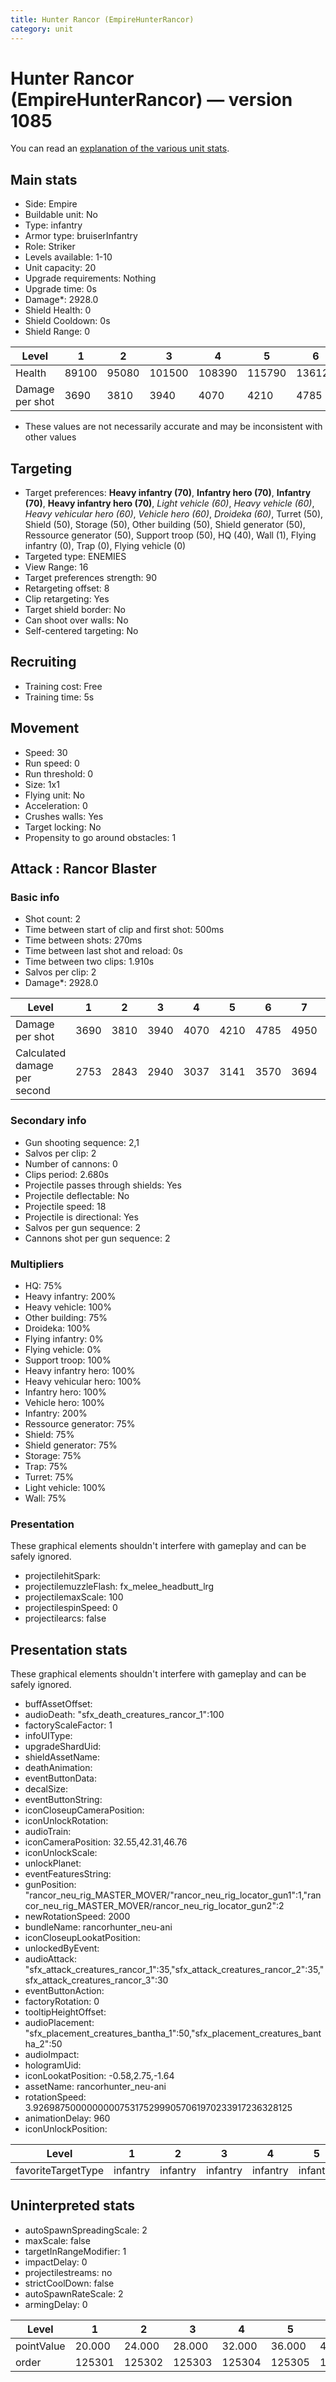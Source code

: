 ```yaml
---
title: Hunter Rancor (EmpireHunterRancor)
category: unit
---
```


# Hunter Rancor (EmpireHunterRancor) — version 1085

You can read an [explanation  of the various unit stats](unitexplained.md).

## Main stats

  * Side: Empire
  * Buildable unit: No
  * Type: infantry
  * Armor type: bruiserInfantry
  * Role: Striker
  * Levels available: 1-10
  * Unit capacity: 20
  * Upgrade requirements: Nothing
  * Upgrade time: 0s
  * Damage*: 2928.0
  * Shield Health: 0
  * Shield Cooldown: 0s
  * Shield Range: 0

|Level          |1    |2    |3     |4     |5     |6     |7     |8     |9     |10    |
|---------------|-----|-----|------|------|------|------|------|------|------|------|
|Health         |89100|95080|101500|108390|115790|136125|145530|169800|181680|190325|
|Damage per shot|3690 |3810 |3940  |4070  |4210  |4785  |4950  |5580  |5772  |6225  |

* These values are not necessarily accurate and may be inconsistent with other values

## Targeting

  * Target preferences: **Heavy infantry (70)**, **Infantry hero (70)**, **Infantry (70)**, **Heavy infantry hero (70)**, _Light vehicle (60)_, _Heavy vehicle (60)_, _Heavy vehicular hero (60)_, _Vehicle hero (60)_, _Droideka (60)_, Turret (50), Shield (50), Storage (50), Other building (50), Shield generator (50), Ressource generator (50), Support troop (50), HQ (40), Wall (1), Flying infantry (0), Trap (0), Flying vehicle (0)
  * Targeted type: ENEMIES
  * View Range: 16
  * Target preferences strength: 90
  * Retargeting offset: 8
  * Clip retargeting: Yes
  * Target shield border: No
  * Can shoot over walls: No
  * Self-centered targeting: No

## Recruiting

  * Training cost: Free
  * Training time: 5s

## Movement

  * Speed: 30
  * Run speed: 0
  * Run threshold: 0
  * Size: 1x1
  * Flying unit: No
  * Acceleration: 0
  * Crushes walls: Yes
  * Target locking: No
  * Propensity to go around obstacles: 1

## Attack : Rancor Blaster

### Basic info

  * Shot count: 2
  * Time between start of clip and first shot: 500ms
  * Time between shots: 270ms
  * Time between last shot and reload: 0s
  * Time between two clips: 1.910s
  * Salvos per clip: 2
  * Damage*: 2928.0

|Level                       |1   |2   |3   |4   |5   |6   |7   |8   |9   |10  |
|----------------------------|----|----|----|----|----|----|----|----|----|----|
|Damage per shot             |3690|3810|3940|4070|4210|4785|4950|5580|5772|6225|
|Calculated damage per second|2753|2843|2940|3037|3141|3570|3694|4164|4307|4645|

### Secondary info

  * Gun shooting sequence: 2,1
  * Salvos per clip: 2
  * Number of cannons: 0
  * Clips period: 2.680s
  * Projectile passes through shields: Yes
  * Projectile deflectable: No
  * Projectile speed: 18
  * Projectile is directional: Yes
  * Salvos per gun sequence: 2
  * Cannons shot per gun sequence: 2

### Multipliers

  * HQ: 75%
  * Heavy infantry: 200%
  * Heavy vehicle: 100%
  * Other building: 75%
  * Droideka: 100%
  * Flying infantry: 0%
  * Flying vehicle: 0%
  * Support troop: 100%
  * Heavy infantry hero: 100%
  * Heavy vehicular hero: 100%
  * Infantry hero: 100%
  * Vehicle hero: 100%
  * Infantry: 200%
  * Ressource generator: 75%
  * Shield: 75%
  * Shield generator: 75%
  * Storage: 75%
  * Trap: 75%
  * Turret: 75%
  * Light vehicle: 100%
  * Wall: 75%

### Presentation

These graphical elements shouldn't interfere with gameplay and can be safely ignored.

  * projectilehitSpark: 
  * projectilemuzzleFlash: fx_melee_headbutt_lrg
  * projectilemaxScale: 100
  * projectilespinSpeed: 0
  * projectilearcs: false

## Presentation stats

These graphical elements shouldn't interfere with gameplay and can be safely ignored.

  * buffAssetOffset: 
  * audioDeath: "sfx_death_creatures_rancor_1":100
  * factoryScaleFactor: 1
  * infoUIType: 
  * upgradeShardUid: 
  * shieldAssetName: 
  * deathAnimation: 
  * eventButtonData: 
  * decalSize: 
  * eventButtonString: 
  * iconCloseupCameraPosition: 
  * iconUnlockRotation: 
  * audioTrain: 
  * iconCameraPosition: 32.55,42.31,46.76
  * iconUnlockScale: 
  * unlockPlanet: 
  * eventFeaturesString: 
  * gunPosition: "rancor_neu_rig_MASTER_MOVER/"rancor_neu_rig_locator_gun1":1,"rancor_neu_rig_MASTER_MOVER/rancor_neu_rig_locator_gun2":2
  * newRotationSpeed: 2000
  * bundleName: rancorhunter_neu-ani
  * iconCloseupLookatPosition: 
  * unlockedByEvent: 
  * audioAttack: "sfx_attack_creatures_rancor_1":35,"sfx_attack_creatures_rancor_2":35,"sfx_attack_creatures_rancor_3":30
  * eventButtonAction: 
  * factoryRotation: 0
  * tooltipHeightOffset: 
  * audioPlacement: "sfx_placement_creatures_bantha_1":50,"sfx_placement_creatures_bantha_2":50
  * audioImpact: 
  * hologramUid: 
  * iconLookatPosition: -0.58,2.75,-1.64
  * assetName: rancorhunter_neu-ani
  * rotationSpeed: 3.92698750000000007531752999057061970233917236328125
  * animationDelay: 960
  * iconUnlockPosition: 

|Level             |1       |2       |3       |4       |5       |6       |7       |8       |9       |10     |
|------------------|--------|--------|--------|--------|--------|--------|--------|--------|--------|-------|
|favoriteTargetType|infantry|infantry|infantry|infantry|infantry|infantry|infantry|infantry|infantry|closest|

## Uninterpreted stats

  * autoSpawnSpreadingScale: 2
  * maxScale: false
  * targetInRangeModifier: 1
  * impactDelay: 0
  * projectilestreams: no
  * strictCoolDown: false
  * autoSpawnRateScale: 2
  * armingDelay: 0

|Level     |1     |2     |3     |4     |5     |6     |7     |8     |9     |10    |
|----------|------|------|------|------|------|------|------|------|------|------|
|pointValue|20.000|24.000|28.000|32.000|36.000|40.000|44.000|48.000|52.000|60.000|
|order     |125301|125302|125303|125304|125305|125306|125307|125308|125309|125310|

